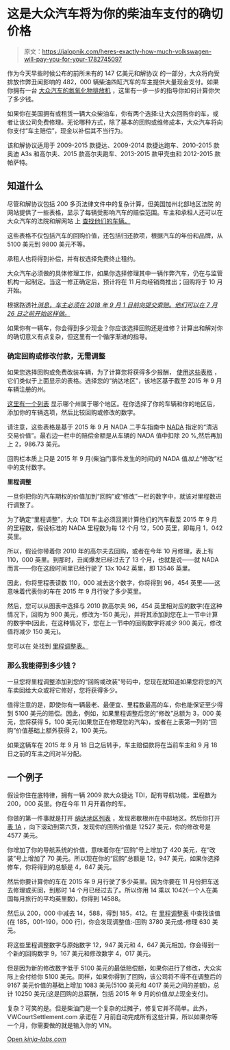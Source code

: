 # 这是大众汽车将为你的柴油车支付的确切价格

> 原文：<https://jalopnik.com/heres-exactly-how-much-volkswagen-will-pay-you-for-your-1782745097>

作为今天早些时候公布的前所未有的 147 亿美元和解协议 的一部分，大众将向受排放作弊丑闻影响的 482，000 辆柴油四缸汽车的车主提供大量现金支付。如果你拥有一台 [大众汽车的氮氧化物排放机](http://jalopnik.com/your-guide-to-dieselgate-volkswagens-diesel-cheating-c-1731857018) ，这里有一步一步的指导你如何计算你欠了多少钱。



如果你在美国拥有或租赁一辆大众柴油车，你有两个选择:让大众回购你的车，或者让该公司免费修理。无论哪种方式，除了基本的回购或维修成本，大众汽车将向你支付“车主赔偿”，现金以补偿其不当行为。

该和解协议适用于 2009-2015 款捷达、2009-2014 款捷达跑车、2010-2015 款奥迪 A3s 和高尔夫、2015 款高尔夫跑车、2013-2015 款甲壳虫和 2012-2015 款帕萨特。

## 知道什么

尽管和解协议包括 200 多页法律文件中的复杂计算，但美国加州北部地区法院 的网站提供了一些表格，显示了每辆受影响汽车的赔偿范围。车主和承租人还可以在大众汽车的法院和解网站 上 [查找他们的车辆。](https://www.vwcourtsettlement.com/en/)

这些表格不仅包括汽车的回购价值，还包括归还款项，根据汽车的年份和品牌，从 5100 美元到 9800 美元不等。

承租人也将得到补偿，并有权选择免费终止租约。

大众汽车必须做的具体修理工作，如果你选择修理其中一辆作弊汽车，仍在与监管机构一起制定。当这一修正确定后，预计将在 11 月向经销商推出；回购将于 10 月开始。

根据路透社[*消息，车主必须在 2018 年 9 月 1 日前向提交索赔。他们可以在 7 月 26 日之前开始这样做。*](http://www.reuters.com/article/us-volkswagen-emissions-consumers-idUSKCN0ZE1V9)

如果你有一辆车，你会得到多少现金？你应该选择回购还是维修？计算出和解对你的确切意义有点复杂，但这里有一个循序渐进的指导。

### 确定回购或修改付款，无需调整

如果您选择回购或免费改装车辆，为了计算您将获得多少报酬， [使用这些表格](https://www.ftc.gov/system/files/documents/cases/160628att1a.pdf) ，它们类似于上面显示的表格。选择您的“纳达地区”，该地区基于截至 2015 年 9 月车辆注册的州。

[这里有一个列表](https://www.ftc.gov/system/files/documents/cases/160628att3b.pdf) 显示哪个州属于哪个地区。在你选择了你的车辆和你的地区后，添加你的车辆选项，然后比较回购或修改的数字。

请注意，这些表格是基于 2015 年 9 月 NADA 二手车指南中 [NADA](http://www.nadaguides.com/Cars) 指定的“清洁交易价值”。最右边一栏中的赔偿金额是从车辆的 NADA 值中扣除 20 %,然后再加上 2，986.73 美元。

回购栏本质上只是 2015 年 9 月(柴油门事件发生的时间)的 NADA 值*加上*“修改”栏中的支付数字。

**里程调整**

一旦你把你的汽车期权的价值加到“回购”或“修改”一栏的数字中，就该对里程数进行调整了。

为了确定“里程调整”，大众 TDI 车主必须回溯计算他们的汽车截至 2015 年 9 月的里程数，假设标准的 NADA 里程数为每 12 个月 12，500 英里，即每月 1，042 英里。

所以，假设你带着你 2010 年的高尔夫去回购，或者在今年 10 月修理，表上有 110，000 英里。到那时，丑闻爆发已经过去了 13 个月，也就是说——就 NADA 而言——你在这段时间里已经行驶了 13x 1042 英里，即 13546 英里。

因此，你将里程表读数 110，000 减去这个数字，你将得到 96，454 英里——这意味着代表你的车在 2015 年 9 月行驶了多少英里。

然后，您可以从图表中选择与 2010 款高尔夫 96，454 英里相对应的数字(在这种情况下，回购为 900 美元，修改为-150 美元)，并将其添加到您在上一节中计算的数字中(因此，在这种情况下，您在上一节中的回购数字将减少 900 美元，修改值将减少 150 美元)。

您可以在 处找到 [里程调整表。](https://www.ftc.gov/enforcement/cases-proceedings/162-3006/volkswagen-group-america-inc) 

### 那么我能得到多少钱？

一旦您将里程调整添加到您的“回购或改装”号码中，您现在就知道如果您将您的汽车卖回给大众或将它修好，您将获得多少。

值得注意的是，即使你有一辆最老、最便宜、里程数最高的车，你也能保证至少得到 5100 美元的赔偿。因此，例如，如果里程调整后您的“修改”总额为 3，000 美元，您将获得 5，100 美元(如果您正在修理您的汽车)，或者在上表第一列的“回购”价值基础上额外获得 2，100 美元。

如果这辆车在 2015 年 9 月 18 日之后转手，车主赔偿款将在当前车主和 9 月 18 日之前的车主之间对半分配。

## 一个例子

假设你住在底特律，拥有一辆 2009 款大众捷达 TDI，配有导航功能，里程数为 200，000 英里。你在今年 11 月开着你的车。

你做的第一件事就是打开 [纳达地区列表](https://www.ftc.gov/system/files/documents/cases/att._1b_-_nada_region_list.pdf) ，发现密歇根州在中部地区。然后你打开 [表 1A](https://www.ftc.gov/system/files/documents/cases/att._1a_-_buyback_modification_table.pdf) ，向下滚动到第六页，发现你的回购价值是 12527 美元，你的修改号是 4577 美元。

你增加了你的导航系统的价值，意味着你在“回购”号上增加了 420 美元，在“改装”号上增加了 70 美元。所以现在你的“回购”总额是 12，947 美元，如果你选择修车，你将得到的总额是 4，647 美元。

然后你要计算你的车在 2015 年 9 月行驶了多少英里。因为你要在 11 月份把车送去修理或买回，到那时 14 个月已经过去了。所以你用 14 乘以 1042(一个人在美国每月旅行的平均英里数)，你得到 14588。

然后从 200，000 中减去 14，588，得到 185，412。在 [里程调整表](https://www.ftc.gov/system/files/documents/cases/160628att2b.pdf) 中查找该值(在 185，001-190，000 行)，你会发现调整值:-回购 3780 美元或-修理 630 美元。

将这些里程调整数字与原始数字 12，947 美元和 4，647 美元相加，你会得到一个新的回购数字 9，167 美元和修改数字 4，017 美元。

但是因为新的修改数字低于 5100 美元的最低赔偿额，如果你进行了修改，大众实际上会付给你 5100 美元。同样，如果你得到了回购，该公司将不得不在调整后的 9167 美元价值的基础上增加 1083 美元(5100 美元和 4017 美元之间的差额)，总计 10250 美元(这是回购的总薪酬，包括 2015 年 9 月的价值*加上*现金支付)。

复杂？可笑的是。但是柴油门是一个复杂的烂摊子，修复它并不简单。此外，VWCourtSettlement.com 承诺在 7 月前自动完成所有这些计算，所以如果你等一个月，你需要做的就是输入你的 VIN。

[Open *kinja-labs.com*](http://kinja-labs.com/related-widget/?posts=1782420013,1782730728,1782674764&title=Recommended%20stories)